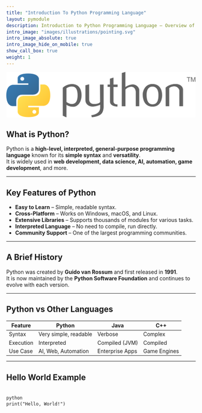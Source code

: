 ```yaml
---
title: "Introduction To Python Programming Language"
layout: pymodule
description: Introduction to Python Programming Language – Overview of features, history, and usage with examples. Explanation of core concepts
intro_image: "images/illustrations/pointing.svg"
intro_image_absolute: true
intro_image_hide_on_mobile: true
show_call_box: true
weight: 1
---
```




![Python Course](/images/pngegg.png)


## What is Python?

Python is a **high-level, interpreted, general-purpose programming language** known for its **simple syntax** and **versatility**.  
It is widely used in **web development, data science, AI, automation, game development**, and more.

---

## Key Features of Python

- **Easy to Learn** – Simple, readable syntax.
- **Cross-Platform** – Works on Windows, macOS, and Linux.
- **Extensive Libraries** – Supports thousands of modules for various tasks.
- **Interpreted Language** – No need to compile, run directly.
- **Community Support** – One of the largest programming communities.

---

## A Brief History

Python was created by **Guido van Rossum** and first released in **1991**.  
It is now maintained by the **Python Software Foundation** and continues to evolve with each version.

---

## Python vs Other Languages

| Feature              | Python                  | Java              | C++          |
|----------------------|------------------------|------------------|--------------|
| Syntax               | Very simple, readable  | Verbose          | Complex      |
| Execution            | Interpreted            | Compiled (JVM)   | Compiled     |
| Use Case             | AI, Web, Automation    | Enterprise Apps  | Game Engines |

---

## Hello World Example

<pre>
  <code class="ruby">
python
print("Hello, World!")
  </code>
</pre>


